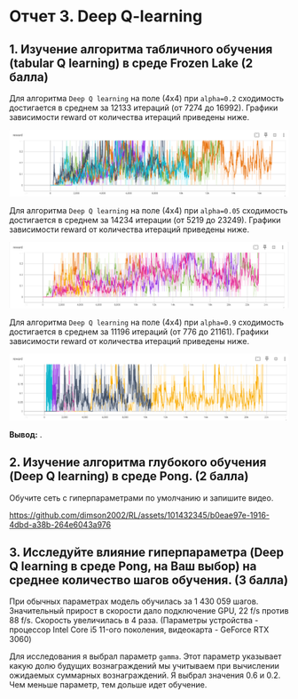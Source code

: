 # Отчет 3. Deep Q-learning 

## 1. Изучение алгоритма табличного обучения (tabular Q learning) в среде Frozen Lake (2 балла)
Для алгоритма `Deep Q learning` на поле (4х4) при `alpha=0.2` сходимость достигается в среднем за 12133 итераций (от 7274 до 16992). 
Графики зависимости reward от количества итераций приведены ниже. 

<img src="photo/0.2.PNG"/>

Для алгоритма `Deep Q learning` на поле (4х4) при `alpha=0.05` сходимость достигается в среднем за 14234 итерации (от 5219 до 23249). 
Графики зависимости reward от количества итераций приведены ниже. 

<img src="photo/0.05.PNG"/>

Для алгоритма `Deep Q learning` на поле (4х4) при `alpha=0.9` сходимость достигается в среднем за 11196 итераций (от 776 до 21161). 
Графики зависимости reward от количества итераций приведены ниже. 

<img src="photo/0.9.PNG"/>

**Вывод:** .


## 2. Изучение алгоритма глубокого обучения (Deep Q learning) в среде Pong. (2 балла)

Обучите сеть с гиперпараметрами по умолчанию и запишите видео.


https://github.com/dimson2002/RL/assets/101432345/b0eae97e-1916-4dbd-a38b-264e6043a976


## 3. Исследуйте влияние гиперпараметра (Deep Q learning в среде Pong, на Ваш выбор) на среднее количество шагов обучения. (3 балла)

При обычных параметрах модель обучилась за 1 430 059 шагов. Значительный прирост в скорости дало подключение GPU, 22 f/s против 88 f/s. Скорость увеличилась в 4 раза. (Параметры устройства - процессор Intel Core i5 11-ого поколения, видеокарта - GeForce RTX 3060)

Для исследования я выбрал параметр `gamma`. Этот параметр указывает какую долю будущих вознаграждений мы учитываем при вычислении ожидаемых суммарных вознаграждений. Я выбрал значения 0.6 и 0.2. Чем меньше параметр, тем дольше идет обучение.





